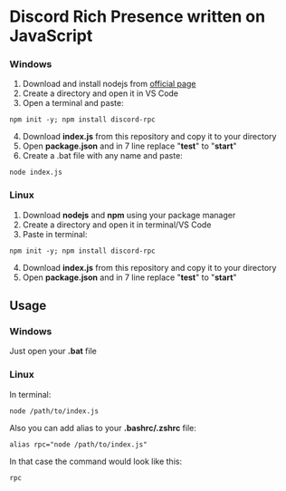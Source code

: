 # Discord Rich Presence written on JavaScript

### Windows

1. Download and install nodejs from [official page](https://nodejs.org/en/download/)
2. Create a directory and open it in VS Code
3. Open a terminal and paste: 
```
npm init -y; npm install discord-rpc
```
4. Download **index.js** from this repository and copy it to your directory
5. Open **package.json** and in 7 line replace "**test**" to "**start**"
6. Create a .bat file with any name and paste:
```
node index.js
```
### Linux

1. Download **nodejs** and **npm** using your package manager
2. Create a directory and open it in terminal/VS Code
3. Paste in terminal: 
```
npm init -y; npm install discord-rpc
```
4. Download **index.js** from this repository and copy it to your directory
5. Open **package.json** and in 7 line replace "**test**" to "**start**"

## Usage

### Windows

Just open your **.bat** file

### Linux 

In terminal: 
```
node /path/to/index.js
```

Also you can add alias to your **.bashrc/.zshrc** file:

```
alias rpc="node /path/to/index.js"
```
In that case the command would look like this:
```
rpc
```
